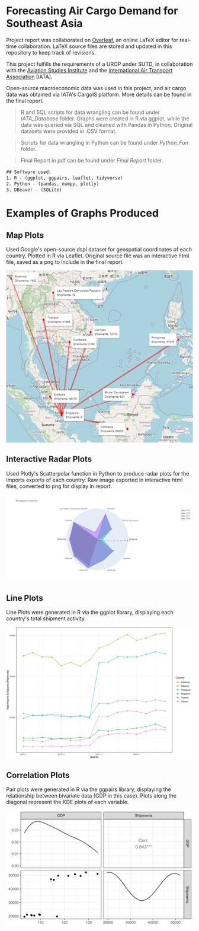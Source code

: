 # Forecasting Air Cargo Demand for Southeast Asia

Project report was collaborated on [Overleaf](https://www.overleaf.com/), an online LaTeX editor for real-time collaboration. 
LaTeX source files are stored and updated in this repository to keep track of revisions. 

This project fulfills the requirements of a UROP under SUTD, in collaboration with the [Aviation Studies Institute](https://asi.sutd.edu.sg/) and the [International Air Transport Association](https://www.iata.org/) [IATA].

Open-source macroeconomic data was used in this project, and air cargo data was obtained via IATA's CargoIS platform. More details can be found in the final report.

> R and SQL scripts for data wrangling can be found under *IATA_Database* folder. Graphs were created in R via ggplot, while the data was queried via SQL and cleaned with Pandas in Python. Original datasets were provided in .CSV format.

> Scripts for data wrangling in Python can be found under *Python_Fun* folder.

> Final Report in pdf can be found under *Final Report* folder.

```
## Software used:
1. R - (ggplot, ggpairs, leaflet, tidyverse) 
2. Python - (pandas, numpy, plotly)
3. DBeaver - (SQLite)
```

# Examples of Graphs Produced

## Map Plots 

Used Google's open-source dspl dataset for geospatial coordinates of each country. Plotted in R via Leaflet. Original source file was an interactive html file, saved as a png to include in the final report. 

![Singapore_Map](https://github.com/Maikuhl/ASI_UROP_Paper/blob/main/Images_Used/Map_Plots/All/Singapore_Exports.png)

## Interactive Radar Plots

Used Plotly's Scatterpolar function in Python to produce radar plots for the imports exports of each country. Raw image exported in interactive html files, converted to png for display in report. 

![Plotly_Singapore](https://github.com/Maikuhl/ASI_UROP_Paper/blob/main/Images_Used/Interactive_Radar_Plots/Images/Singapore_Radar.png)

## Line Plots

Line Plots were generated in R via the ggplot library, displaying each country's total shipment activity.

![Line_Plot](https://github.com/Maikuhl/ASI_UROP_Paper/blob/main/Images_Used/Quarterly_Data/Line%20Plots%20ASEAN%20Shipments/ASEAN_Large_Quarterly_Shipments2.png)

## Correlation Plots

Pair plots were generated in R via the ggpairs library, displaying the relationship between bivariate data (GDP in this case). Plots along the diagonal represent the KDE plots of each variable. 

![Corrplot](https://github.com/Maikuhl/ASI_UROP_Paper/blob/main/Images_Used/Quarterly_Data/CorrPlots/Singapore_Corrplot.png)


